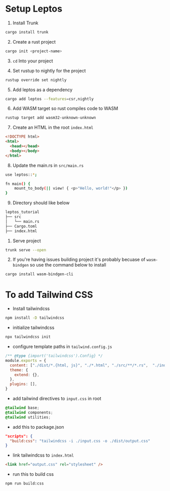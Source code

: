 # Setup Leptos

1. Install Trunk
```bash 
cargo install trunk
```

2. Create a rust project
```bash
cargo init <project-name>
```

3. `cd` Into your project

4. Set rustup to nightly for the project

```bash
rustup override set nightly
```

5. Add leptos as a dependency
```bash
cargo add leptos --features=csr,nightly
```

6. Add WASM target so rust compiles code to WASM
```bash
rustup target add wasm32-unknown-unknown
```

7. Create an HTML in the root `index.html`

```html
<!DOCTYPE html>
<html>
  <head></head>
  <body></body>
</html>
```

8. Update the main.rs in `src/main.rs`
```bash
use leptos::*;

fn main() {
    mount_to_body(|| view! { <p>"Hello, world!"</p> })
}
```

9. Directory should like below
```bash
leptos_tutorial
├── src
│   └── main.rs
├── Cargo.toml
├── index.html
```

1. Serve project
```bash
trunk serve --open
```

2. If you're having issues building project it's probably becuase of `wasm-bindgen` so use the command below to install
```bash
cargo install wasm-bindgen-cli
```


# To add Tailwind  CSS
- Install tailwindcss
```bash
npm install -D tailwindcss
```

- initialize tailwindcss
```bash
npx tailwindcss init
```

- configure template paths in `tailwind.config.js`
```js
/** @type {import('tailwindcss').Config} */
module.exports = {
  content: ["./dist/*.{html, js}", "./*.html", "./src/**/*.rs",  "./index.html", "*.html", "./src/**/*.rs"],
  theme: {
    extend: {},
  },
  plugins: [],
}
```

- add tailwind directives to `input.css` in root
```css
@tailwind base;
@tailwind components;
@tailwind utilities;
```


- add this to package.json
```json
"scripts": {
  "build:css": "tailwindcss -i ./input.css -o ./dist/output.css"
}
```

- link tailwindcss to `index.html`
```html
<link href="output.css" rel="stylesheet" />
```

- run this to build css
```bash
npm run build:css
```
